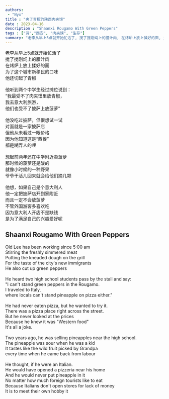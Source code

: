 ```yaml
---
authors:
 - "Nyx"
title : "夹了青椒的陕西肉夹馍"
date : 2023-04-16
description : "Shaanxi Rougamo With Green Peppers"
tags : ["诗","西安", "肉夹馍", "生存"]
summary: "老李从早上5点就开始忙活了, 搅了搅刚炖上的腊汁肉, 在烤炉上放上揉好的面, 为了这个城市新移民的口味, 他还切起了青椒。"
---
```


<!-- ## 夹了青椒的肉夹馍 -->
老李从早上5点就开始忙活了\
搅了搅刚炖上的腊汁肉\
在烤炉上放上揉好的面\
为了这个城市新移民的口味\
他还切起了青椒\
\
他听到两个中学生经过摊位说到：\
“我最受不了肉夹馍里放青椒，\
我去意大利旅游，\
他们也受不了披萨上放菠萝”\
\
他没吃过披萨，但很想试一试\
对面就是一家披萨店\
但他从未看过一眼价格\
因为他知道这是“西餐”\
都是糊弄人的哩\
\
想起前两年还在中学附近卖菠萝\
那时候的菠萝还是酸的\
就像小时候的一种野果\
爷爷干活儿回来就会给他们摘几颗\
\
他想，如果自己是个意大利人\
他一定把披萨店开到家附近\
而且一定不会放菠萝\
不管外国游客多喜欢吃\
因为意大利人开店不是缺钱\
是为了满足自己的兴趣爱好呢

## Shaanxi Rougamo With Green Peppers
Old Lee has been working since 5:00 am\
Stirring the freshly simmered meat\
Putting the kneaded dough on the grill\
For the taste of the city's new immigrants\
He also cut up green peppers\
\
He heard two high school students pass by the stall and say:\
"I can't stand green peppers in the Rougamo.\
I traveled to Italy,\
where locals can't stand pineapple on pizza either."\
\
He had never eaten pizza, but he wanted to try it.\
There was a pizza place right across the street.\
But he never looked at the prices\
Because he knew it was "Western food"\
It's all a joke.\
\
Two years ago, he was selling pineapples near the high school.\
The pineapple was sour when he was a kid\
It tastes like the wild fruit picked by Grandpa\
every time when he came back from labour \
\
He thought, if he were an Italian.\
He would have opened a pizzeria near his home\
And he would never put pineapple in it\
No matter how much foreign tourists like to eat\
Because Italians don't open stores for lack of money\
It is to meet their own hobby it
